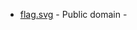 * [flag.svg](https://commons.wikimedia.org/wiki/File:Flag_of_Vorarlberg_(state).svg) - Public domain - 
